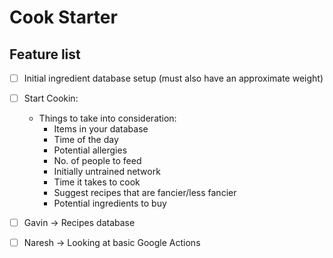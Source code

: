 # Cook Starter

## Feature list 

- [ ] Initial ingredient database setup (must also have an approximate weight)
- [ ] Start Cookin:
  * Things to take into consideration:
    * Items in your database
    * Time of the day 
    * Potential allergies 
    * No. of people to feed
    * Initially untrained network
    * Time it takes to cook
    * Suggest recipes that are fancier/less fancier
    * Potential ingredients to buy
- [ ] Gavin -> Recipes database

- [ ] Naresh -> Looking at basic Google Actions

